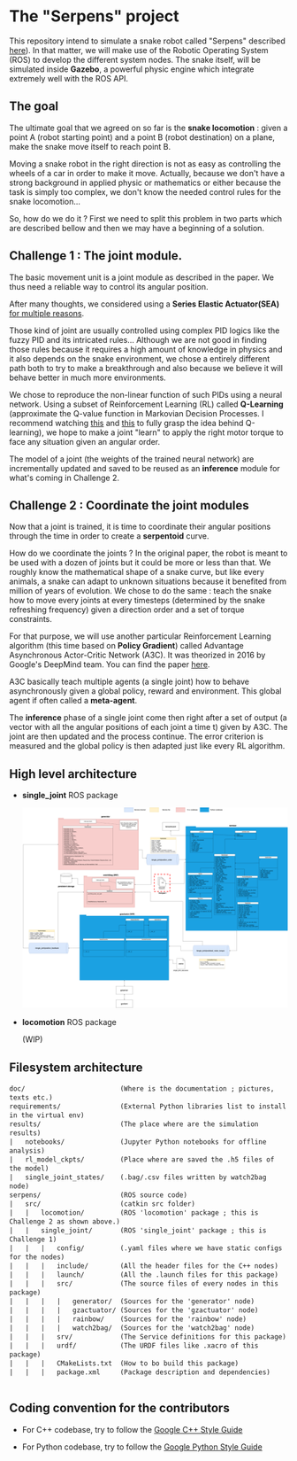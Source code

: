 # The "Serpens" project


This repository intend to simulate a snake robot called "Serpens" described [here](https://openarchive.usn.no/usn-xmlui/handle/11250/2650494)).
In that matter,  we will make use of the Robotic Operating System (ROS) to develop the different system nodes. The snake itself, will be simulated inside **Gazebo**, a powerful physic engine which integrate extremely well with the ROS API.

## The goal

The ultimate goal that we agreed on so far is the **snake locomotion** : given a point A (robot starting point) and a point B (robot destination) on a plane, make the snake move itself to reach point B.

Moving a snake robot in the right direction is not as easy as controlling the wheels of a car in order to make it move. Actually, because we don't have a strong background in applied physic or mathematics or either because the task is simply too complex, we don't know the needed control rules for the snake locomotion...  

So, how do we do it ? First we need to split this problem in two parts which are described bellow and then we may have a beginning of a solution.

## Challenge 1 : The joint module.

The basic movement unit is a joint module as described in the paper. We thus need a reliable way to control its angular position. 

After many thoughts, we considered using a **Series Elastic Actuator(SEA)** [for multiple reasons](https://www.intechopen.com/books/recent-advances-in-robotic-systems/series-elastic-actuator-design-analysis-and-comparison).

Those kind of joint are usually controlled using complex PID logics like the fuzzy PID and its intricated rules... Although we are not good in finding those rules because it requires a high amount of knowledge in physics and it also depends on the snake environment, we chose a entirely different path both to try to make a breakthrough and also because we believe it will behave better in much more environments.

We chose to reproduce the non-linear function of such PIDs using a neural network. Using a subset of Reinforcement Learning (RL) called **Q-Learning** (approximate the Q-value function in Markovian Decision Processes. I recommend watching [this](https://www.youtube.com/watch?v=9g32v7bK3Co&t=4305s) and [this](https://www.youtube.com/watch?v=HpaHTfY52RQ&t=161s) to fully grasp the idea behind Q-learning), we hope to make a joint "learn" to apply the right motor torque to face any situation given an angular order.

The model of a joint (the weights of the trained neural network) are incrementally updated and saved to be reused as an **inference** module for what's coming in Challenge 2. 

## Challenge 2 : Coordinate the joint modules

Now that a joint is trained, it is time to coordinate their angular positions through the time in order to create a **serpentoid** curve.

How do we coordinate the joints ? In the original paper, the robot is meant to be used with a dozen of joints but it could be more or less than that. We roughly know the mathematical shape of a snake curve, but like every animals, a snake can adapt to unknown situations because it benefited from million of years of evolution. We chose to do the same : teach the snake how to move every joints at every timesteps (determined by the snake refreshing frequency) given a direction order and a set of torque constraints.

For that purpose, we will use another particular Reinforcement Learning algorithm (this time based on **Policy Gradient**) called Advantage Asynchronous Actor-Critic Network (A3C). It was theorized in 2016 by Google's DeepMind team. You can find the paper [here](https://paperswithcode.com/method/a3c).

A3C basically teach multiple agents (a single joint) how to behave asynchronously given a global policy, reward and environment. This global agent if often called a **meta-agent**.

The **inference** phase of a single joint come then right after a set of output (a vector with all the angular positions of each joint a time t) given by A3C. The joint are then updated and the process continue. The error criterion is measured and the global policy is then adapted just like every RL algorithm. 

## High level architecture

* **single_joint** ROS package
    
    ![]( ./doc/UML_single_joint.png)

* **locomotion** ROS package

    (WIP)

## Filesystem architecture

```
doc/                        (Where is the documentation ; pictures, texts etc.)
requirements/               (External Python libraries list to install in the virtual env)
results/                    (The place where are the simulation results)
|   notebooks/              (Jupyter Python notebooks for offline analysis)
|   rl_model_ckpts/         (Place where are saved the .h5 files of the model)
|   single_joint_states/    (.bag/.csv files written by watch2bag node)
serpens/                    (ROS source code)
|   src/                    (catkin src folder)
|   |   locomotion/         (ROS 'locomotion' package ; this is Challenge 2 as shown above.)  
|   |   single_joint/       (ROS 'single_joint' package ; this is Challenge 1)
|   |   |   config/         (.yaml files where we have static configs for the nodes)
|   |   |   include/        (All the header files for the C++ nodes)
|   |   |   launch/         (All the .launch files for this package)
|   |   |   src/            (The source files of every nodes in this package)
|   |   |   |   generator/  (Sources for the 'generator' node)
|   |   |   |   gzactuator/ (Sources for the 'gzactuator' node)
|   |   |   |   rainbow/    (Sources for the 'rainbow' node)
|   |   |   |   watch2bag/  (Sources for the 'watch2bag' node)
|   |   |   srv/            (The Service definitions for this package)
|   |   |   urdf/           (The URDF files like .xacro of this package)
|   |   |   CMakeLists.txt  (How to bo build this package)
|   |   |   package.xml     (Package description and dependencies)
    
```

## Coding convention for the contributors

* For C++ codebase, try to follow the [Google C++ Style Guide](https://google.github.io/styleguide/cppguide.html#Classes)

* For Python codebase, try to follow the [Google Python Style Guide](https://google.github.io/styleguide/pyguide.html)